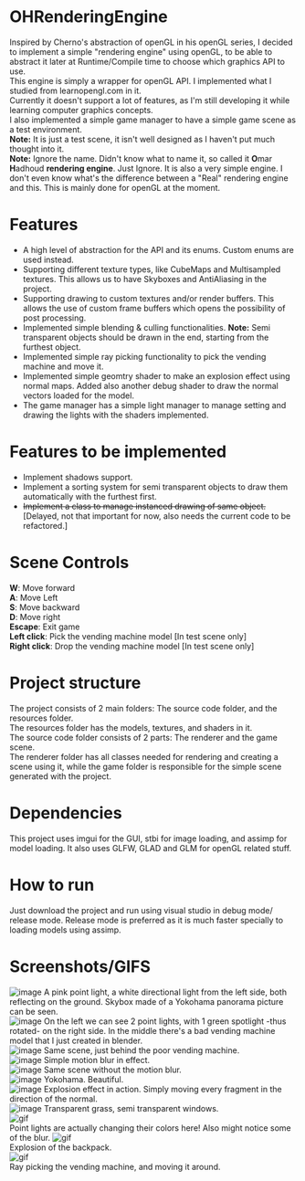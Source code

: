 
# OHRenderingEngine
Inspired by Cherno's abstraction of openGL in his openGL series, I decided to implement a simple "rendering engine" using openGL, to be able to abstract it later at Runtime/Compile time to choose which graphics API to use.  
This engine is simply a wrapper for openGL API. I implemented what I studied from learnopengl.com in it.  
Currently it doesn't support a lot of features, as I'm still developing it while learning computer graphics concepts.  
I also implemented a simple game manager to have a simple game scene as a test environment.  
**Note:** It is just a test scene, it isn't well designed as I haven't put much thought into it.  
**Note:** Ignore the name. Didn't know what to name it, so called it **O**mar **H**adhoud **rendering engine**. Just Ignore. It is also a very simple engine. I don't even know what's the difference between a "Real" rendering engine and this. This is mainly done for openGL at the moment.
# Features
- A high level of abstraction for the API and its enums. Custom enums are used instead.
- Supporting different texture types, like CubeMaps and Multisampled textures. This allows us to have Skyboxes and AntiAliasing in the project.
- Supporting drawing to custom textures and/or render buffers. This allows the use of custom frame buffers which opens the possibility of post processing.  
- Implemented simple blending & culling functionalities. **Note:** Semi transparent objects should be drawn in the end, starting from the furthest object.  
- Implemented simple ray picking functionality to pick the vending machine and move it.  
- Implemented simple geomtry shader to make an explosion effect using normal maps. Added also another debug shader to draw the normal vectors loaded for the model.  
- The game manager has a simple light manager to manage setting and drawing the lights with the shaders implemented.
# Features to be implemented
- Implement shadows support.
- Implement a sorting system for semi transparent objects to draw them automatically with the furthest first.  
- ~~Implement a class to manage instanced drawing of same object.~~ [Delayed, not that important for now, also needs the current code to be refactored.]  
# Scene Controls
**W**: Move forward  
**A**: Move Left  
**S**: Move backward  
**D**: Move right  
**Escape**: Exit game  
**Left click**: Pick the vending machine model [In test scene only]  
**Right click**: Drop the vending machine model [In test scene only]  
# Project structure
The project consists of 2 main folders: The source code folder, and the resources folder.  
The resources folder has the models, textures, and shaders in it.  
The source code folder consists of 2 parts: The renderer and the game scene.  
The renderer folder has all classes needed for rendering and creating a scene using it, while the game folder is responsible for the simple scene generated with the project.
# Dependencies
This project uses imgui for the GUI, stbi for image loading, and assimp for model loading. It also uses GLFW, GLAD and GLM for openGL related stuff.
# How to run
Just download the project and run using visual studio in debug mode/ release mode. Release mode is preferred as it is much faster specially to loading models using assimp.
# Screenshots/GIFS
![image](/Screenshots/1.png?raw=true)
A pink point light, a white directional light from the left side, both reflecting on the ground. Skybox made of a Yokohama panorama picture can be seen.    
![image](/Screenshots/2.png?raw=true)
On the left we can see 2 point lights, with 1 green spotlight -thus rotated- on the right side. In the middle there's a bad vending machine model that I just created in blender.    
![image](/Screenshots/3.png?raw=true)
Same scene, just behind the poor vending machine.    
![image](/Screenshots/4.png?raw=true)
Simple motion blur in effect.    
![image](/Screenshots/5.png?raw=true)
Same scene without the motion blur.    
![image](/Screenshots/6.png?raw=true)
Yokohama. Beautiful.    
![image](/Screenshots/7.png?raw=true)
Explosion effect in action. Simply moving every fragment in the direction of the normal.    
![image](/Screenshots/8.png?raw=true)
Transparent grass, semi transparent windows.  
![gif](/Screenshots/gif1.gif)  
Point lights are actually changing their colors here! Also might notice some of the blur.
![gif](/Screenshots/gif2.gif)  
Explosion of the backpack.  
![gif](/Screenshots/gif3.gif)  
Ray picking the vending machine, and moving it around.  
